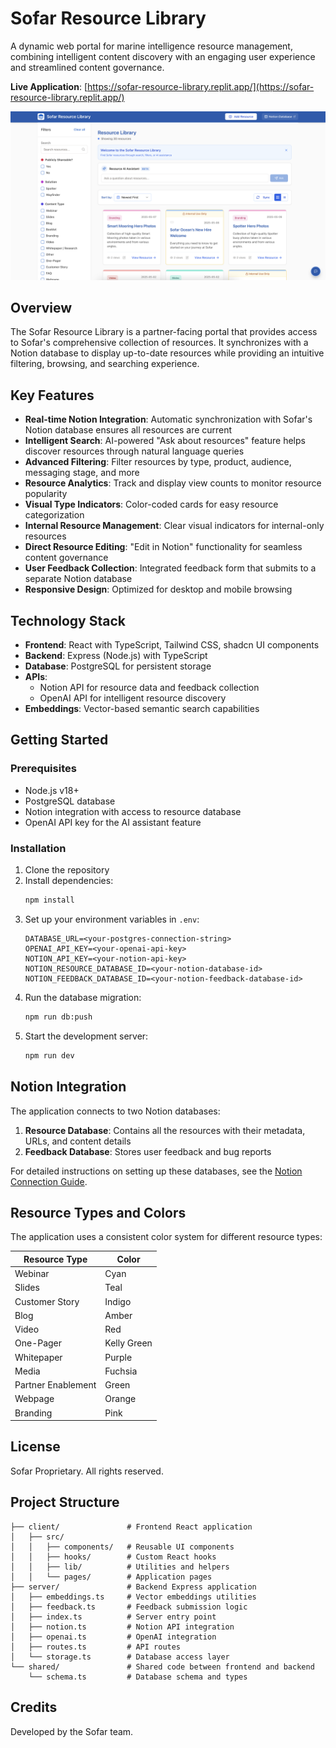 # Sofar Resource Library

A dynamic web portal for marine intelligence resource management, combining intelligent content discovery with an engaging user experience and streamlined content governance.

**Live Application**: [https://sofar-resource-library.replit.app/](https://sofar-resource-library.replit.app/)

![Sofar Resource Library Screenshot](client/public/readme_resource_library.png)

## Overview

The Sofar Resource Library is a partner-facing portal that provides access to Sofar's comprehensive collection of resources. It synchronizes with a Notion database to display up-to-date resources while providing an intuitive filtering, browsing, and searching experience.

## Key Features

- **Real-time Notion Integration**: Automatic synchronization with Sofar's Notion database ensures all resources are current
- **Intelligent Search**: AI-powered "Ask about resources" feature helps discover resources through natural language queries
- **Advanced Filtering**: Filter resources by type, product, audience, messaging stage, and more
- **Resource Analytics**: Track and display view counts to monitor resource popularity
- **Visual Type Indicators**: Color-coded cards for easy resource categorization
- **Internal Resource Management**: Clear visual indicators for internal-only resources
- **Direct Resource Editing**: "Edit in Notion" functionality for seamless content governance
- **User Feedback Collection**: Integrated feedback form that submits to a separate Notion database
- **Responsive Design**: Optimized for desktop and mobile browsing

## Technology Stack

- **Frontend**: React with TypeScript, Tailwind CSS, shadcn UI components
- **Backend**: Express (Node.js) with TypeScript
- **Database**: PostgreSQL for persistent storage
- **APIs**: 
  - Notion API for resource data and feedback collection
  - OpenAI API for intelligent resource discovery
- **Embeddings**: Vector-based semantic search capabilities

## Getting Started

### Prerequisites

- Node.js v18+ 
- PostgreSQL database
- Notion integration with access to resource database
- OpenAI API key for the AI assistant feature

### Installation

1. Clone the repository
2. Install dependencies:
   ```bash
   npm install
   ```
3. Set up your environment variables in `.env`:
   ```
   DATABASE_URL=<your-postgres-connection-string>
   OPENAI_API_KEY=<your-openai-api-key>
   NOTION_API_KEY=<your-notion-api-key>
   NOTION_RESOURCE_DATABASE_ID=<your-notion-database-id>
   NOTION_FEEDBACK_DATABASE_ID=<your-notion-feedback-database-id>
   ```
4. Run the database migration:
   ```bash
   npm run db:push
   ```
5. Start the development server:
   ```bash
   npm run dev
   ```

## Notion Integration

The application connects to two Notion databases:

1. **Resource Database**: Contains all the resources with their metadata, URLs, and content details
2. **Feedback Database**: Stores user feedback and bug reports

For detailed instructions on setting up these databases, see the [Notion Connection Guide](./notion-connection-guide.md).

## Resource Types and Colors

The application uses a consistent color system for different resource types:

| Resource Type | Color |
|---------------|-------|
| Webinar | Cyan |
| Slides | Teal |
| Customer Story | Indigo |
| Blog | Amber |
| Video | Red |
| One-Pager | Kelly Green |
| Whitepaper | Purple |
| Media | Fuchsia |
| Partner Enablement | Green |
| Webpage | Orange |
| Branding | Pink |

## License

Sofar Proprietary. All rights reserved.

## Project Structure

```
├── client/               # Frontend React application
│   ├── src/
│   │   ├── components/   # Reusable UI components
│   │   ├── hooks/        # Custom React hooks
│   │   ├── lib/          # Utilities and helpers
│   │   └── pages/        # Application pages
├── server/               # Backend Express application
│   ├── embeddings.ts     # Vector embeddings utilities
│   ├── feedback.ts       # Feedback submission logic
│   ├── index.ts          # Server entry point
│   ├── notion.ts         # Notion API integration
│   ├── openai.ts         # OpenAI integration
│   ├── routes.ts         # API routes
│   └── storage.ts        # Database access layer
└── shared/               # Shared code between frontend and backend
    └── schema.ts         # Database schema and types
```

## Credits

Developed by the Sofar team.
